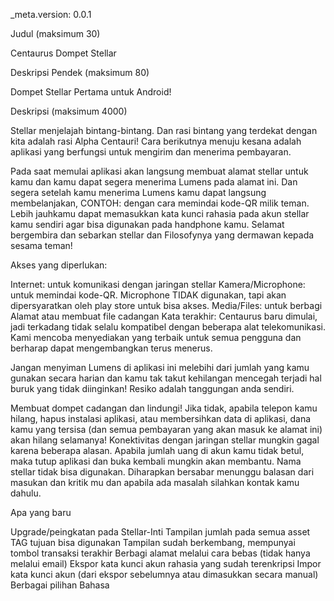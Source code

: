 _meta.version: 0.0.1

Judul (maksimum 30)

Centaurus Dompet Stellar

Deskripsi Pendek (maksimum 80)

Dompet Stellar Pertama untuk Android!

Deskripsi (maksimum 4000)

Stellar menjelajah bintang-bintang. Dan rasi bintang yang terdekat dengan kita adalah rasi Alpha Centauri! Cara berikutnya menuju kesana adalah aplikasi yang berfungsi untuk mengirim dan menerima pembayaran.

Pada saat memulai aplikasi akan langsung membuat alamat stellar untuk kamu dan kamu dapat segera menerima Lumens pada alamat ini. Dan segera setelah kamu menerima Lumens kamu dapat langsung membelanjakan, CONTOH: dengan cara memindai kode-QR milik teman. Lebih jauhkamu dapat memasukkan kata kunci rahasia pada akun stellar kamu sendiri agar bisa digunakan pada handphone kamu. Selamat bergembira dan sebarkan stellar dan Filosofynya yang dermawan kepada sesama teman!

Akses yang diperlukan:

Internet: untuk komunikasi dengan jaringan stellar
Kamera/Microphone: untuk memindai kode-QR. Microphone TIDAK digunakan, tapi akan dipersyaratkan oleh play store untuk bisa akses.
Media/Files: untuk berbagi Alamat atau membuat file cadangan
Kata terakhir: Centaurus baru dimulai, jadi terkadang tidak selalu kompatibel dengan beberapa alat telekomunikasi. Kami mencoba menyediakan yang terbaik untuk semua pengguna dan berharap dapat mengembangkan terus menerus.

Jangan menyiman Lumens di aplikasi ini melebihi dari jumlah yang kamu gunakan secara harian dan kamu tak takut kehilangan mencegah terjadi hal buruk yang tidak diinginkan! Resiko adalah tanggungan anda sendiri.

Membuat dompet cadangan dan lindungi! Jika tidak, apabila telepon kamu hilang, hapus instalasi aplikasi, atau membersihkan data di aplikasi, dana kamu yang tersisa (dan semua pembayaran yang akan masuk ke alamat ini) akan hilang selamanya!
Konektivitas dengan jaringan stellar mungkin gagal karena beberapa alasan. Apabila jumlah uang di akun kamu tidak betul, maka tutup aplikasi dan buka kembali mungkin akan membantu.
Nama stellar tidak bisa digunakan.
Diharapkan bersabar menunggu balasan dari masukan dan kritik mu dan apabila ada masalah silahkan kontak kamu dahulu.

Apa yang baru

Upgrade/peingkatan pada Stellar-Inti
Tampilan jumlah pada semua asset
TAG tujuan bisa digunakan
Tampilan sudah berkembang, mempunyai tombol transaksi terakhir
Berbagi alamat melalui cara bebas (tidak hanya melalui email)
Ekspor kata kunci akun rahasia yang sudah terenkripsi
Impor kata kunci akun  (dari ekspor sebelumnya atau dimasukkan secara manual)
Berbagai pilihan Bahasa
